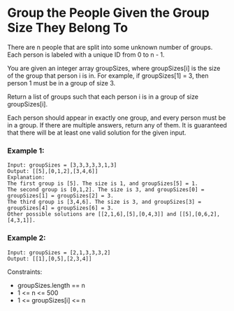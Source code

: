 # Group the People Given the Group Size They Belong To

There are n people that are split into some unknown number of groups. Each person is labeled with a unique ID from 0 to n - 1.

You are given an integer array groupSizes, where groupSizes[i] is the size of the group that person i is in. For example, if groupSizes[1] = 3, then person 1 must be in a group of size 3.

Return a list of groups such that each person i is in a group of size groupSizes[i].

Each person should appear in exactly one group, and every person must be in a group. If there are multiple answers, return any of them. It is guaranteed that there will be at least one valid solution for the given input.

### Example 1:

```
Input: groupSizes = [3,3,3,3,3,1,3]
Output: [[5],[0,1,2],[3,4,6]]
Explanation:
The first group is [5]. The size is 1, and groupSizes[5] = 1.
The second group is [0,1,2]. The size is 3, and groupSizes[0] = groupSizes[1] = groupSizes[2] = 3.
The third group is [3,4,6]. The size is 3, and groupSizes[3] = groupSizes[4] = groupSizes[6] = 3.
Other possible solutions are [[2,1,6],[5],[0,4,3]] and [[5],[0,6,2],[4,3,1]].
```

### Example 2:

```
Input: groupSizes = [2,1,3,3,3,2]
Output: [[1],[0,5],[2,3,4]]
```

Constraints:

- groupSizes.length == n
- 1 <= n <= 500
- 1 <= groupSizes[i] <= n
